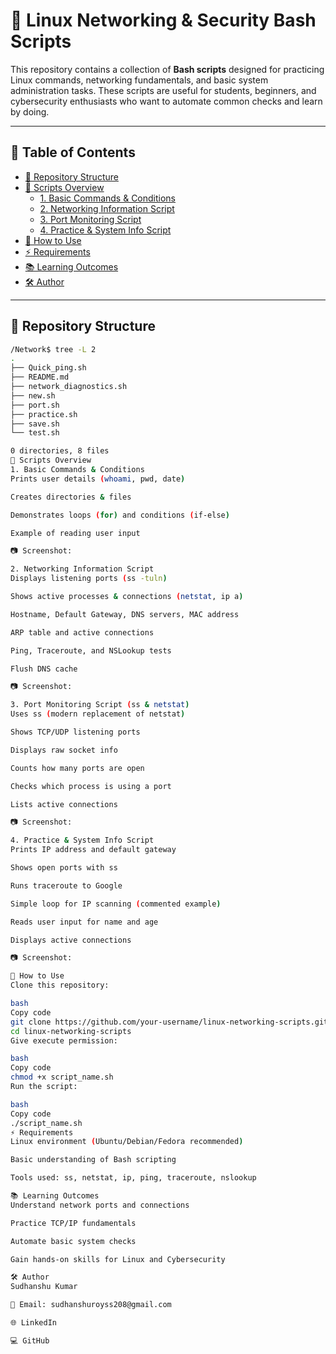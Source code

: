 # 🔐 Linux Networking & Security Bash Scripts

This repository contains a collection of **Bash scripts** designed for practicing Linux commands, networking fundamentals, and basic system administration tasks. These scripts are useful for students, beginners, and cybersecurity enthusiasts who want to automate common checks and learn by doing.

---

## 📑 Table of Contents
- [📂 Repository Structure](#-repository-structure)
- [📜 Scripts Overview](#-scripts-overview)
  - [1. Basic Commands & Conditions](#1-basic-commands--conditions)
  - [2. Networking Information Script](#2-networking-information-script)
  - [3. Port Monitoring Script](#3-port-monitoring-script-ss--netstat)
  - [4. Practice & System Info Script](#4-practice--system-info-script)
- [🚀 How to Use](#-how-to-use)
- [⚡ Requirements](#-requirements)
- [📚 Learning Outcomes](#-learning-outcomes)
- [🛠️ Author](#️-author)

---

## 📂 Repository Structure

```bash
/Network$ tree -L 2
.
├── Quick_ping.sh
├── README.md
├── network_diagnostics.sh
├── new.sh
├── port.sh
├── practice.sh
├── save.sh
└── test.sh

0 directories, 8 files
📜 Scripts Overview
1. Basic Commands & Conditions
Prints user details (whoami, pwd, date)

Creates directories & files

Demonstrates loops (for) and conditions (if-else)

Example of reading user input

📷 Screenshot:

2. Networking Information Script
Displays listening ports (ss -tuln)

Shows active processes & connections (netstat, ip a)

Hostname, Default Gateway, DNS servers, MAC address

ARP table and active connections

Ping, Traceroute, and NSLookup tests

Flush DNS cache

📷 Screenshot:

3. Port Monitoring Script (ss & netstat)
Uses ss (modern replacement of netstat)

Shows TCP/UDP listening ports

Displays raw socket info

Counts how many ports are open

Checks which process is using a port

Lists active connections

📷 Screenshot:

4. Practice & System Info Script
Prints IP address and default gateway

Shows open ports with ss

Runs traceroute to Google

Simple loop for IP scanning (commented example)

Reads user input for name and age

Displays active connections

📷 Screenshot:

🚀 How to Use
Clone this repository:

bash
Copy code
git clone https://github.com/your-username/linux-networking-scripts.git
cd linux-networking-scripts
Give execute permission:

bash
Copy code
chmod +x script_name.sh
Run the script:

bash
Copy code
./script_name.sh
⚡ Requirements
Linux environment (Ubuntu/Debian/Fedora recommended)

Basic understanding of Bash scripting

Tools used: ss, netstat, ip, ping, traceroute, nslookup

📚 Learning Outcomes
Understand network ports and connections

Practice TCP/IP fundamentals

Automate basic system checks

Gain hands-on skills for Linux and Cybersecurity

🛠️ Author
Sudhanshu Kumar

📧 Email: sudhanshuroyss208@gmail.com

🌐 LinkedIn

💻 GitHub
